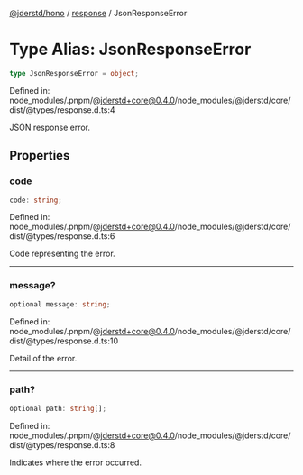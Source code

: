 [@jderstd/hono](../../README.md) / [response](../README.md) / JsonResponseError

# Type Alias: JsonResponseError

```ts
type JsonResponseError = object;
```

Defined in: node\_modules/.pnpm/@jderstd+core@0.4.0/node\_modules/@jderstd/core/dist/@types/response.d.ts:4

JSON response error.

## Properties

### code

```ts
code: string;
```

Defined in: node\_modules/.pnpm/@jderstd+core@0.4.0/node\_modules/@jderstd/core/dist/@types/response.d.ts:6

Code representing the error.

***

### message?

```ts
optional message: string;
```

Defined in: node\_modules/.pnpm/@jderstd+core@0.4.0/node\_modules/@jderstd/core/dist/@types/response.d.ts:10

Detail of the error.

***

### path?

```ts
optional path: string[];
```

Defined in: node\_modules/.pnpm/@jderstd+core@0.4.0/node\_modules/@jderstd/core/dist/@types/response.d.ts:8

Indicates where the error occurred.
